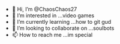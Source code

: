 - 👋 Hi, I’m @ChaosChaos27
- 👀 I’m interested in ...video games
- 🌱 I’m currently learning ...how to git gud
- 💞️ I’m looking to collaborate on ...soulbots
- 📫 How to reach me ...im special

<!---
ChaosChaos27/ChaosChaos27 is a ✨ special ✨ repository because its `README.md` (this file) appears on your GitHub profile.
You can click the Preview link to take a look at your changes.
--->
